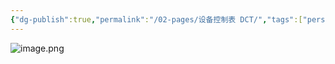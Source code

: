 ```yaml
---
{"dg-publish":true,"permalink":"/02-pages/设备控制表 DCT/","tags":["personal/blog","os"]}
---
```


![image.png](https://yelanyanyu-img-bed.oss-cn-hangzhou.aliyuncs.com/img/blog/2024/08/20240809105250.png)
